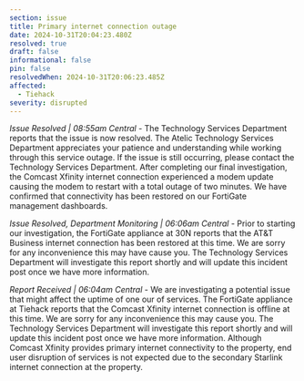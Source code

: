 ```yaml
---
section: issue
title: Primary internet connection outage
date: 2024-10-31T20:04:23.480Z
resolved: true
draft: false
informational: false
pin: false
resolvedWhen: 2024-10-31T20:06:23.485Z
affected:
  - Tiehack
severity: disrupted
---
```

*Issue Resolved | 08:55am Central* - The Technology Services Department reports that the issue is now resolved. The Atelic Technology Services Department appreciates your patience and understanding while working through this service outage. If the issue is still occurring, please contact the Technology Services Department. After completing our final investigation, the Comcast Xfinity internet connection experienced a modem update causing the modem to restart with a total outage of two minutes. We have confirmed that connectivity has been restored on our FortiGate management dashboards.

*Issue Resolved, Department Monitoring | 06:06am Central* - Prior to starting our investigation, the FortiGate appliance at 30N reports that the AT&T Business internet connection has been restored at this time. We are sorry for any inconvenience this may have cause you. The Technology Services Department will investigate this report shortly and will update this incident post once we have more information.

*Report Received | 06:04am Central* - We are investigating a potential issue that might affect the uptime of one our of services. The FortiGate appliance at Tiehack reports that the Comcast Xfinity internet connection is offline at this time. We are sorry for any inconvenience this may cause you. The Technology Services Department will investigate this report shortly and will update this incident post once we have more information. Although Comcast Xfinity provides primary internet connectivity to the property, end user disruption of services is not expected due to the secondary Starlink internet connection at the property.
